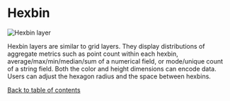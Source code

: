# Hexbin

![Hexbin layer](https://d1a3f4spazzrp4.cloudfront.net/kepler.gl/documentation/layers-hexbin.png)

Hexbin layers are similar to grid layers. They display distributions of aggregate metrics such as point count within each hexbin, average/max/min/median/sum of a numerical field, or mode/unique count of a string field. Both the color and height dimensions can encode data. Users can adjust the hexagon radius and the space between hexbins.

[Back to table of contents](../a-introduction.md)

